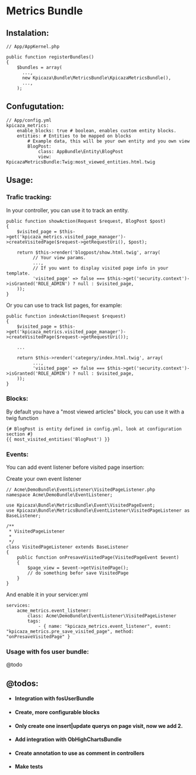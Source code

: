 Metrics Bundle
==============

## Instalation:

    // App/AppKernel.php

    public function registerBundles()
    {
        $bundles = array(
          ...,
          new Kpicaza\Bundle\MetricsBundle\KpicazaMetricsBundle(),
          ...,
        );

## Confugutation:

    // App/config.yml
    kpicaza_metrics:
        enable_blocks: true # boolean, enables custom entity blocks.
        entities: # Entities to be mapped on blocks
            # Example data, this will be your own entity and you own view
            BlogPost:
                class: AppBundle\Entity\BlogPost
                view: KpicazaMetricsBundle:Twig:most_viewed_entities.html.twig

## Usage:

### Trafic tracking:

In your controller, you can use it to track an entity.

    public function showAction(Request $request, BlogPost $post)
    {
        $visited_page = $this->get('kpicaza_metrics.visited_page_manager')->createVisitedPage($request->getRequestUri(), $post);

        return $this->render('blogpost/show.html.twig', array(
              // Your view params.
              ...,
              // If you want to display visited page info in your template.
              'visited_page' => false === $this->get('security.context')->isGranted('ROLE_ADMIN') ? null : $visited_page,
        ));
    }

Or you can use to track list pages, for example:

    public function indexAction(Request $request)
    {
        $visited_page = $this->get('kpicaza_metrics.visited_page_manager')->createVisitedPage($request->getRequestUri());
        
        ...

        return $this->render('category/index.html.twig', array(
              ...,
              'visited_page' => false === $this->get('security.context')->isGranted('ROLE_ADMIN') ? null : $visited_page,
        ));
    }

### Blocks:

By default you have a "most viewed articles" block, you can use it with a twig function

    {# BlogPost is entity defined in config.yml, look at configuration section #}
    {{ most_visited_entities('BlogPost') }}

### Events:

You can add event listener before visited page insertion:

Create your own event listener

    // Acme\DemoBundle\EventListener\VisitedPageListener.php
    namespace Acme\DemoBundle\EventListener;

    use Kpicaza\Bundle\MetricsBundle\Event\VisitedPageEvent;
    use Kpicaza\Bundle\MetricsBundle\EventListener\VisitedPageListener as BaseListener;

    /**
     * VisitedPageListener
     *
     */
    class VisitedPageListener extends BaseListener
    {
        public function onPresaveVisitedPage(VisitedPageEvent $event)
        {
            $page_view = $event->getVisitedPage();
            // do something befor save VisitedPage
        }
    }

And enable it in your servicer.yml

    services:
        acme_metrics.event_listener:
            class: Acme\DemoBundle\EventListener\VisitedPageListener
            tags:
                - { name: "kpicaza_metrics.event_listener", event: "kpicaza_metrics.pre_save_visited_page", method: "onPresaveVisitedPage" }


### Usage with fos user bundle:

@todo

## @todos:

- #### Integration with fosUserBundle
- #### Create, more configurable blocks
- #### Only create one insert|update querys on page visit, now we add 2.
- #### Add integration with ObHighChartsBundle
- #### Create annotation to use as comment in controllers
- #### Make tests
